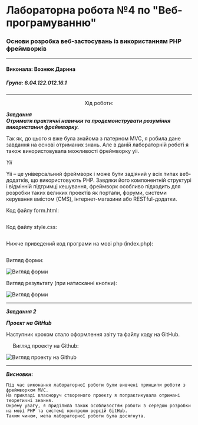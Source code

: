 # Лабораторна рoбота №4 по "Веб-програмуванню"
### Основи розробка веб-застосувань із використанням PHP фреймворків

***
#### Виконала: Вознюк Дарина
##### Група: 6.04.122.012.16.1

***

<p align="center"><bold>
	Хід роботи:
	</bold></p>
	

***Завдання <br/>
  Отримати практичні навички та продемонструвати розуміння використання фреймворку.<br/>***
    
  Так як, до цього я вже була знайома з патерном MVC, я робила дане завдання на основі отриманих знань. Але в даній лабораторній роботі я також використовувала можливості фреймворку yii. 
  
  *Yii*
  
Yii – це універсальний фреймворк і може бути задіяний у всіх типах веб-додатків, що використовують PHP.
Завдяки його компонентній структурі і відмінній підтримці кешування, фреймворк особливо підходить для розробки таких великих проектів як портали, форуми, системи керування вмістом (CMS), інтернет-магазини або RESTful-додатки.


Код файлу form.html:


```html

```

Код файлу style.css:

```css

```

   Нижче приведений код програми на мові php (index.php):  
   

```php

```

Вигляд форми:

![Вигляд форми](/LAB_4/Form.PNG)

Вигляд результату (при натисканні кнопки):

![Вигляд форми](/LAB_4/Result.PNG)



___

***Завдання 2***

***Проект на GitHub***

Наступник кроком стало оформлення звіту та файлу коду на GitHub.

 
Вигляд проекту на Github:

  ![Вигляд проекту на Github](/LAB_4/Git.PNG)
 
___

***Висновки:***

	Під час виконання лабораторної роботи були вивчені принципи роботи з фреймворком MVC.
	На прикладі власноруч створеного проекту я попрактикувала отримані теоретичні знання. 
	Окрему увагу, я приділила також особливостям роботи з середою розробки на мові PHP та системі контролю версій GitHub.
	Таким чином, мета лабораторної роботи була досягнута.
